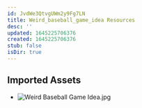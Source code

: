 ```yaml
---
id: JvdWe3QtvgUWm2y9Fg7LN
title: Weird_baseball_game_idea Resources
desc: ''
updated: 1645225706376
created: 1645225706376
stub: false
isDir: true
---
```

## Imported Assets
- ![Weird Baseball Game Idea.jpg](/assets/weird-baseball-game-idea.jpg)
